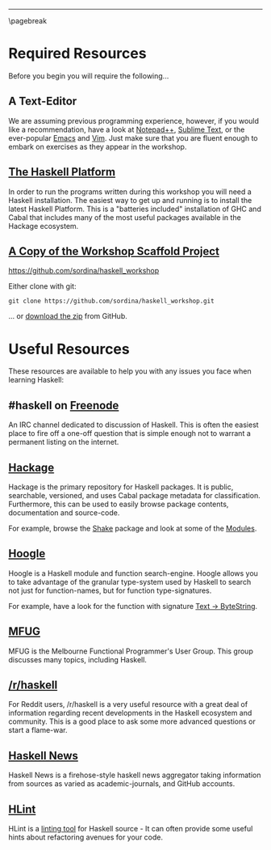 
----

\pagebreak

Required Resources
==================

Before you begin you will require the following...

## A Text-Editor

We are assuming previous programming experience, however, if you would like a
recommendation, have a look at
[Notepad++](http://notepad-plus-plus.org/),
[Sublime Text](http://www.sublimetext.com/), or the ever-popular
[Emacs](http://www.gnu.org/software/emacs/) and
[Vim](http://www.vim.org/). Just make sure that you are fluent enough to embark
on exercises as they appear in the workshop.

## [The Haskell Platform](http://www.haskell.org/platform/)

In order to run the programs written during this workshop you will need a Haskell
installation. The easiest way to get up and running is to install the latest
Haskell Platform. This is a "batteries included" installation of GHC and Cabal
that includes many of the most useful packages available in the Hackage ecosystem.

## [A Copy of the Workshop Scaffold Project](https://github.com/sordina/haskell_workshop)

<https://github.com/sordina/haskell_workshop>

Either clone with git:

```shell
git clone https://github.com/sordina/haskell_workshop.git
```

... or [download the zip](https://github.com/sordina/haskell_workshop/archive/master.zip) from GitHub.



Useful Resources
================

These resources are available to help you with any issues you face when learning Haskell:


## \#haskell on [Freenode](http://freenode.net/)

An IRC channel dedicated to discussion of Haskell. This is often the easiest place to fire off
a one-off question that is simple enough not to warrant a permanent listing on the internet.


## [Hackage](http://hackage.haskell.org/packages/hackage.html)

Hackage is the primary repository for Haskell packages. It is public,
searchable, versioned, and uses Cabal package metadata for classification.
Furthermore, this can be used to easily browse package contents, documentation
and source-code.

For example, browse the [Shake](http://hackage.haskell.org/package/shake) package and look
at some of the [Modules](http://hackage.haskell.org/packages/archive/shake/0.10.6/doc/html/Development-Shake-Command.html).


## [Hoogle](http://www.haskell.org/hoogle/)

Hoogle is a Haskell module and function search-engine. Hoogle allows you to
take advantage of the granular type-system used by Haskell to search not just
for function-names, but for function type-signatures.

For example, have a look for the function with signature [Text -> ByteString](http://www.haskell.org/hoogle/?hoogle=Text+-%3E+ByteString).


## [MFUG](http://www.meetup.com/Melbourne-Functional-User-Group-MFUG/)

MFUG is the Melbourne Functional Programmer's User Group. This group discusses
many topics, including Haskell.

## [/r/haskell](www.reddit.com/r/haskell)

For Reddit users, /r/haskell is a very useful resource with a great deal of
information regarding recent developments in the Haskell ecosystem and community.
This is a good place to ask some more advanced questions or start a flame-war.

## [Haskell News](http://haskellnews.org/)

Haskell News is a firehose-style haskell news aggregator taking information from
sources as varied as academic-journals, and GitHub accounts.


## [HLint](http://hackage.haskell.org/package/hlint)

HLint is a [linting tool](http://en.wikipedia.org/wiki/Lint_(software))
for Haskell source - It can often provide some
useful hints about refactoring avenues for your code.
